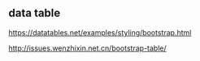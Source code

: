 ## data table
https://datatables.net/examples/styling/bootstrap.html

http://issues.wenzhixin.net.cn/bootstrap-table/
